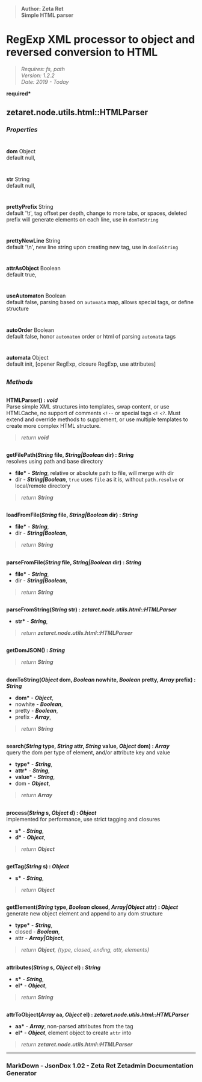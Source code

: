 > __Author: Zeta Ret__  
> __Simple HTML parser__  
# RegExp XML processor to object and reversed conversion to HTML  
> *Requires: fs, path*  
> *Version: 1.2.2*  
> *Date: 2019 - Today*  

__required*__

## zetaret.node.utils.html::HTMLParser  

### *Properties*  

#  
__dom__ Object  
default null,   

#  
__str__ String  
default null,   

#  
__prettyPrefix__ String  
default '\t', tag offset per depth, change to more tabs, or spaces, deleted prefix will generate elements on each line, use in `domToString`  

#  
__prettyNewLine__ String  
default '\n', new line string upon creating new tag, use in `domToString`  

#  
__attrAsObject__ Boolean  
default true,   

#  
__useAutomaton__ Boolean  
default false, parsing based on `automata` map, allows special tags, or define structure  

#  
__autoOrder__ Boolean  
default false, honor `automaton` order or html of parsing `automata` tags  

#  
__automata__ Object  
default init, [opener RegExp, closure RegExp, use attributes]  


##  
### *Methods*  

##  
__HTMLParser() : *void*__  
Parse simple XML structures into templates, swap content, or use HTMLCache, no support of comments `<!--` or special tags `<!` `<?`. Must extend and override methods to supplement, or use multiple templates to create more complex HTML structure.  
> *return __void__*  

##  
__getFilePath(*String* file, *String|Boolean* dir) : *String*__  
resolves using path and base directory  
- __file*__ - __*String*__, relative or absolute path to file, will merge with dir  
- dir - __*String|Boolean*__, `true` uses `file` as it is, without `path.resolve` or local/remote directory  
> *return __String__*  

##  
__loadFromFile(*String* file, *String|Boolean* dir) : *String*__  
  
- __file*__ - __*String*__,   
- dir - __*String|Boolean*__,   
> *return __String__*  

##  
__parseFromFile(*String* file, *String|Boolean* dir) : *String*__  
  
- __file*__ - __*String*__,   
- dir - __*String|Boolean*__,   
> *return __String__*  

##  
__parseFromString(*String* str) : *zetaret.node.utils.html::HTMLParser*__  
  
- __str*__ - __*String*__,   
> *return __zetaret.node.utils.html::HTMLParser__*  

##  
__getDomJSON() : *String*__  
  
> *return __String__*  

##  
__domToString(*Object* dom, *Boolean* nowhite, *Boolean* pretty, *Array* prefix) : *String*__  
  
- __dom*__ - __*Object*__,   
- nowhite - __*Boolean*__,   
- pretty - __*Boolean*__,   
- prefix - __*Array*__,   
> *return __String__*  

##  
__search(*String* type, *String* attr, *String* value, *Object* dom) : *Array*__  
query the dom per type of element, and/or attribute key and value  
- __type*__ - __*String*__,   
- __attr*__ - __*String*__,   
- __value*__ - __*String*__,   
- dom - __*Object*__,   
> *return __Array__*  

##  
__process(*String* s, *Object* d) : *Object*__  
implemented for performance, use strict tagging and closures  
- __s*__ - __*String*__,   
- __d*__ - __*Object*__,   
> *return __Object__*  

##  
__getTag(*String* s) : *Object*__  
  
- __s*__ - __*String*__,   
> *return __Object__*  

##  
__getElement(*String* type, *Boolean* closed, *Array|Object* attr) : *Object*__  
generate new object element and append to any dom structure  
- __type*__ - __*String*__,   
- closed - __*Boolean*__,   
- attr - __*Array|Object*__,   
> *return __Object__, {type, closed, ending, attr, elements}*  

##  
__attributes(*String* s, *Object* el) : *String*__  
  
- __s*__ - __*String*__,   
- __el*__ - __*Object*__,   
> *return __String__*  

##  
__attrToObject(*Array* aa, *Object* el) : *zetaret.node.utils.html::HTMLParser*__  
  
- __aa*__ - __*Array*__, non-parsed attributes from the tag  
- __el*__ - __*Object*__, element object to create `attr` into  
> *return __zetaret.node.utils.html::HTMLParser__*  

---  
### MarkDown - JsonDox 1.02 - Zeta Ret Zetadmin Documentation Generator